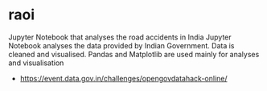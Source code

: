 # raoi
Jupyter Notebook that analyses the road accidents in India
Jupyter Notebook analyses the data provided by Indian Government. Data is cleaned and visualised.
Pandas and Matplotlib are used mainly for analyses and visualisation

* https://event.data.gov.in/challenges/opengovdatahack-online/
